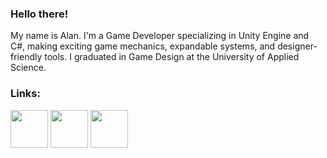 ### Hello there! 

My name is Alan. I'm a Game Developer specializing in Unity Engine and C#, making exciting game mechanics, expandable systems, and designer-friendly tools. I graduated in Game Design at the University of Applied Science.

### Links:
<a title="itch.io" href="https://psikh286.itch.io/"><img width="60" src="https://www.svgrepo.com/show/452232/itch-io.svg"></a> 
<a title="LinkedIn" href="https://www.linkedin.com/in/alan-berberov-53844027a/"><img width="60" src="https://www.svgrepo.com/show/452047/linkedin-1.svg"></a> 
<a title="Portfolio" href="https://www.alanberberov.com/"><img width="60" src="https://svgshare.com/i/1CDp.svg"></a> 
